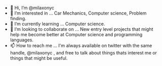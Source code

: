 - 👋 Hi, I’m @milaxonyc
- 👀 I’m interested in ... Car Mechanics, Computer science, Problem finding.
- 🌱 I’m currently learning ... Computer science.
- 💞️ I’m looking to collaborate on ... New entry level projects that might help me become better at Computer science and programming languages.
- 📫 How to reach me ... I'm always available on twitter with the same handle, @milaxonyc , and free to talk about things thats interest me or things that might be useful.

<!---
milaxonyc/milaxonyc is a ✨ special ✨ repository because its `README.md` (this file) appears on your GitHub profile.
You can click the Preview link to take a look at your changes.
--->
